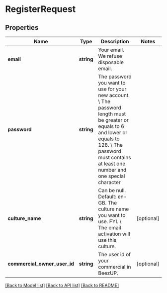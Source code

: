 # RegisterRequest

## Properties
Name | Type | Description | Notes
------------ | ------------- | ------------- | -------------
**email** | **string** | Your email. We refuse disposable email. | 
**password** | **string** | The password you want to use for your new account. \\ The password length must be greater or equals to 6 and lower or equals to 128. \\ The password must contains at least one number and one special character | 
**culture_name** | **string** | Can be null. Default: en-GB. The culture name you want to use. FYI. \\ The email activation will use this culture. | [optional] 
**commercial_owner_user_id** | **string** | The user id of your commercial in BeezUP. | [optional] 

[[Back to Model list]](../README.md#documentation-for-models) [[Back to API list]](../README.md#documentation-for-api-endpoints) [[Back to README]](../README.md)


